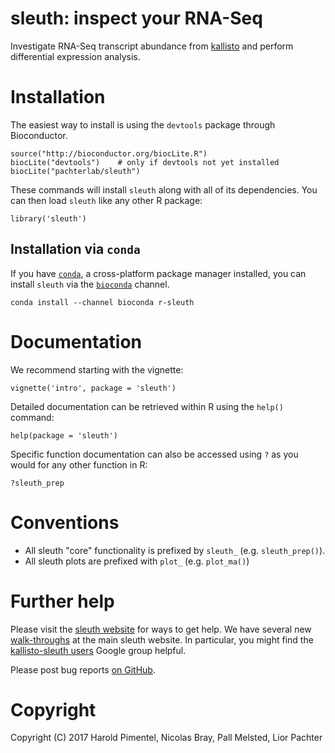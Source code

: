# sleuth: inspect your RNA-Seq

Investigate RNA-Seq transcript abundance from [kallisto](https://github.com/pimentel/kallisto) and perform differential expression analysis.

# Installation

The easiest way to install is using the `devtools` package through Bioconductor.

```{r}
source("http://bioconductor.org/biocLite.R")
biocLite("devtools")    # only if devtools not yet installed
biocLite("pachterlab/sleuth")
```

These commands will install `sleuth` along with all of its dependencies. You
can then load `sleuth` like any other R package:

```{r}
library('sleuth')
```

## Installation via `conda`

If you have [`conda`](http://conda.pydata.org/docs/), a cross-platform package manager installed, you can install `sleuth` via the [`bioconda`](https://bioconda.github.io/) channel.

```
conda install --channel bioconda r-sleuth
```

# Documentation

We recommend starting with the vignette:

```{r}
vignette('intro', package = 'sleuth')
```

Detailed documentation can be retrieved within R using the `help()` command:

```{r}
help(package = 'sleuth')
```

Specific function documentation can also be accessed using `?` as you would for
any other function in R:

```{r}
?sleuth_prep
```

# Conventions

- All sleuth "core" functionality is prefixed by `sleuth_` (e.g.
`sleuth_prep()`).
- All sleuth plots are prefixed with `plot_` (e.g. `plot_ma()`)


# Further help

Please visit the [sleuth website](https://pachterlab.github.io/sleuth) for ways to get help.
We have several new [walk-throughs](https://pachterlab.github.io/sleuth/walkthroughs) at the main sleuth website.
In particular, you might find the [kallisto-sleuth users](https://groups.google.com/forum/#!forum/kallisto-sleuth-users) Google group helpful.

Please post bug reports [on GitHub](https://github.com/pachterlab/sleuth/issues).

# Copyright

Copyright (C) 2017 Harold Pimentel, Nicolas Bray, Pall Melsted, Lior Pachter
